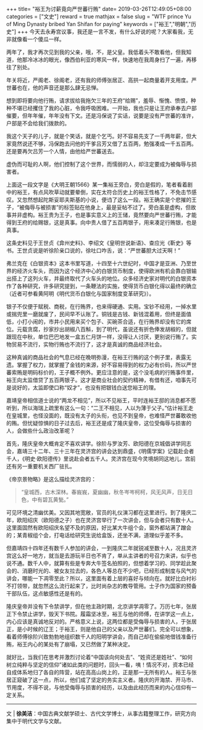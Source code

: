 +++
title= "裕王为讨薪竟向严世蕃行贿"
date= 2019-03-26T12:49:05+08:00
categories = ["文史"]
reward = true
mathjax = false
slug = "WTF prince Yu of Ming Dynasty bribed Yan Shifan for paying"
keywords = ["裕王","明朝","历史"]
+++
今天去永寿宫议事，我还是一言不发，有什么好说的呢？大家看我，无非就像看一个傻瓜一样。

两年了，我才再次见到我的父亲，哦，不，是父皇。我低着头不敢看他，但我知道，他那冷冰冰的眼光，像西伯利亚的寒风一样，快速地在我周身扫了一遍，再移往了别处。

年关将近，严阁老、徐阁老，还有我的师傅张居正、高拱一起商量着开支用度。严世蕃也在，他的声音还是那么肆无忌惮。

想到即将要向他行贿，请求拔给我拖欠三年的王府“给赐”，羞辱、惭愧、愤恨，种种不堪已经攫住了我的心脏，令我呼吸困难。一开始，我也只是让王府承奉去户部催要，但年年催，年年没有下文。还是冯保说了实话，说要是没有严世蕃的准许，户部是不会给我们拨款的。

我这个天子的儿子，就是个笑话，就是个乞丐。好不容易先支了一千两年薪，但大家竟然说还不够，冯保跑去问他的干爹吕芳又借了五百两，勉强凑成一千五百两。还是要再欠吕芳一个人情，由他给严世蕃送去。

虚伪而可耻的人啊，他们控制了这个世界，而懦弱的人，却注定要成为被侮辱与损害者。

上面这一段文字是《大明王朝1566》某一集裕王旁白，旁白是假的，笔者看着剧中的裕王，有点风吹草动就要晕倒，实在太符合历史上的裕王性格了，不免击节感叹。又忽然想起陀斯妥耶夫斯基的小说，便诌了这么一段。裕王确实是个悲摧的王子，“被侮辱与被损害”的标签贴在他身上，最是妥帖不过了。旁白虽是虚构，但故事并非虚构。裕王贵为王子，也是事实意义上的王储，竟然要向严世蕃行贿，才能得到王府的给赐银，这是真事。向中贵人借了五百两银子，用来凑足行贿银，也是真事。

这条史料见于王世贞《弇州史料》、李绍文《皇明世说新语》、查应光《靳史》等书。王世贞说是听徐阶亲口说的，徐吐口咋舌，说：“严世蕃胆大过天啊！”

弗兰克在《白银资本》这本书里写道，十四至十六世纪时，中国才是亚洲、乃至世界的经济火车头，而因为这个经济中心的白银货币制度，使得欧洲有机会靠白银输出搭上了这列火车，并最终取代了火车头的地位。众多经济史家对明代的白银资本作了各种研究，许多研究提到，一条鞭法的实施，使得货币白银化得以最终的确立（近者可参看黄阿明《明代货币白银化与国家制度变革研究》）。

银子不仅便于赋税、商税，在行贿界，也来得硬通、实用。宝钞不经用，一掉水里或揣兜里一磨就废了，民间早不认账了。铜钱是古钱、新钱混着用，但终是面值低，小打小闹的，市井小民用来买个包子、买碗茶合适，在行贿界却没有它的席位。元载贪腐，抄家抄出胡椒八百斛，到了明代，虽说还有折色俸发胡椒的，但就跟现在中秋，单位巴巴地发一盒五仁月饼一样，没得让人讨厌，更别说行贿了。实物贸易不流行，实物行贿也不流行了，这才是真诚的商品经济社会。

这种真诚的商品社会的气息已经在晚明弥漫，在裕王行贿的这个例子里，表露无遗。掌握了权力，就掌握了金钱的来源，好不容易得到的权力必有价码，所以严世蕃索贿是明码标价的，王子概不例外。更应注意的是，这个没毛病的行贿事件里，裕王向太监借贷了五百两银子。这才是商业社会的契约精神，有借有还，咱事先可是说好的，太监即使口称“奴才”，也没有把银钱白送您裕王的理。

嘉靖皇帝相信道士说的“两龙不相见”，所以不见裕王，平时连裕王邸的消息都不愿听到，所以海瑞上疏里有这么一句：“二王不相见，人以为薄于父子。”估计裕王走在皇城里，也怪没面的，既没有太子的头衔，也见不到皇帝，也难怪严世蕃敢收他的贿。但忧疑惊惧的日子过去后，裕王还是成了隆庆皇帝，这位受侮辱与损害的人，会做些什么政治改革呢？

首先，隆庆皇帝大概肯定不喜欢讲学。徐阶与罗汝芳、欧阳德在京城倡讲学同志会，嘉靖三十二年、三十三年在灵济宫的讲会达到鼎盛，《明儒学案》记载赴会者千人，《明史·欧阳德传》里说赴会者五千人。灵济宫在现今灵境胡同这地儿，宫前还有另一重要机关西厂驻扎。

《帝京景物略》是这么描绘灵济宫的：

>“皇城西，古木深林。春峩峩，夏幽幽，秋冬岑岑柯柯，风无风声，日无日色，中有碧瓦黄甃。”

可见环境之清幽优美。又因其地宽敞，官员的礼仪演习都在这里进行。到了隆庆二年，欧阳绍庆（欧阳德之子）也在灵济宫举行了一次讲会，但与会者只有数十人。这里面固然有欧阳绍庆名望不及的原因，好比某大牛组个会，窗外都站满了蹭会的；某青椒组个会，打电话给研究生说给盒饭，还坐不满，道理似乎差不多。

但嘉靖四十四年还有数千人参加的讲会，一到隆庆二年就锐减至数十人，况且灵济宫这么好一地方，就当是去游玩半日也不肯了，单从主讲者的号召力来讲，似乎也说不通。数千人中，就算有些是专奔大牛签名拍照的，但想着学习的、同学趁此聚会的、消磨时光的、被女友拉去的，各色人等总在不少吧，已经形成制度与风气的讲会，哪能一下凋零至此？所以，这里面有着上层的喜好与倾向在。就好比白衬衫不打领带，就忽然这么流行起来了，比时尚杂志的教导管用。士子作为国家的预备干部队伍，这点敏感性还是有的。

隆庆皇帝并没有下令禁讲学，但在他主政时期，北京讲学凋零了。万历七年，张居正下令禁止讲学，毁天下书院。履霜坚冰至，裕王与他的师傅，在讲学这一点上，内心应该是真诚地反对的。严格意义上说，这两位都是受侮辱与损害的人，于张居正，是小时候的辽王；于裕王，则是他自己的父亲以及严世蕃们。完全可以想象，看着师傅徐阶兴致勃勃地组织数千人的阳明学讲会，而自己却在偷偷地借钱准备行贿，裕王内心的某处有了崩塌，又已然做了某种决定。

就好比，当我们在思考并激烈讨论着“中国该向何处去”、“姓资还是姓社”、“如何树立纯粹与坚定的信仰”诸如此类的问题时，回头一看，咦！情况不对，资本已经自成体系地归了各自的阵营，站在高高山岗上的，正是那一无所有的人。裕王与张居正窥破了这一点，所以，他们成了坚定的务实主义者。隆庆的开海禁、开马市、节用度，不得不说，与他受侮辱与损害的经历，以及由此经历而来的内心信仰有一定关系。

---
文 | **徐美洁**：中国古典文献学硕士、古代文学博士，从事古籍整理工作，研究方向集中于明代文学与文献。
